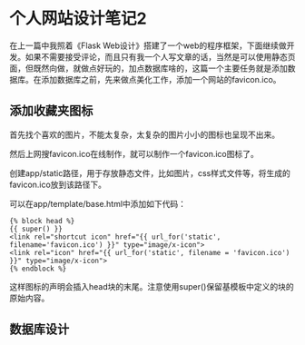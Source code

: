 # 个人网站设计笔记2 #

在上一篇中我照着《Flask Web设计》搭建了一个web的程序框架，下面继续做开发。如果不需要接受评论，而且只有我一个人写文章的话，当然是可以使用静态页面，但既然向做，就做点好玩的，加点数据库啥的，这篇一个主要任务就是添加数据库。在添加数据库之前，先来做点美化工作，添加一个网站的favicon.ico。

## 添加收藏夹图标 ##

首先找个喜欢的图片，不能太复杂，太复杂的图片小小的图标也呈现不出来。

然后上网搜favicon.ico在线制作，就可以制作一个favicon.ico图标了。

创建app/static路径，用于存放静态文件，比如图片，css样式文件等，将生成的favicon.ico放到该路径下。

可以在app/template/base.html中添加如下代码：

	{% block head %}
	{{ super() }}
	<link rel="shortcut icon" href="{{ url_for('static', filename='favicon.ico') }}" type="image/x-icon">
	<link rel="icon" href="{{ url_for('static', filename = 'favicon.ico') }}" type="image/x-icon">
	{% endblock %}

这样图标的声明会插入head块的末尾。注意使用super()保留基模板中定义的块的原始内容。

## 数据库设计 ##